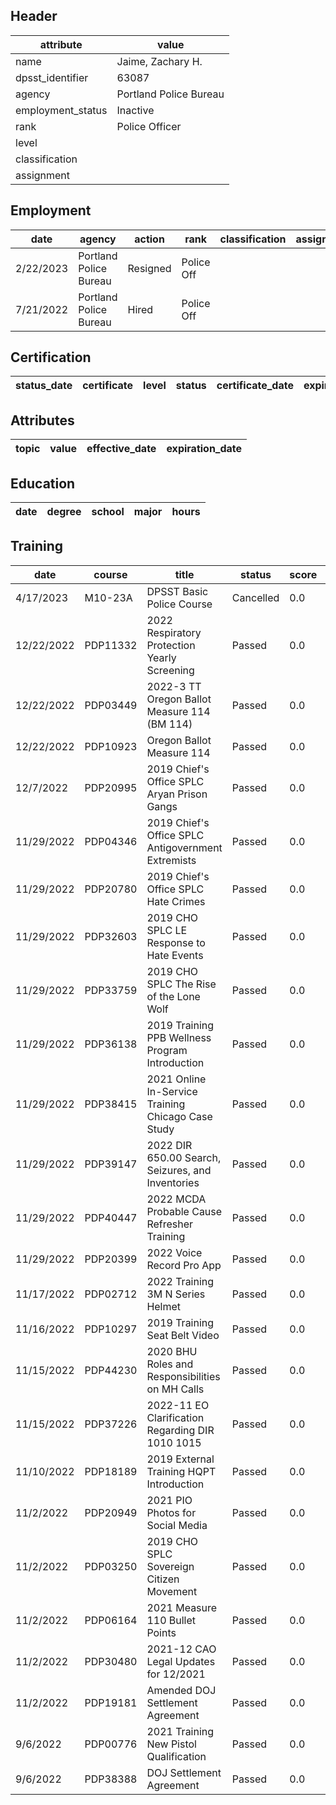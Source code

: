 ## Header
| attribute | value |
| --------- | ----- |
| name | Jaime, Zachary H. |
| dpsst_identifier | 63087 |
| agency | Portland Police Bureau |
| employment_status | Inactive |
| rank | Police Officer |
| level |  |
| classification |  |
| assignment |  |
## Employment
| date | agency | action | rank | classification | assignment |
| ---- | ------ | ------ | ---- | -------------- | ---------- |
| 2/22/2023 | Portland Police Bureau | Resigned | Police Off |  |  |
| 7/21/2022 | Portland Police Bureau | Hired | Police Off |  |  |
## Certification
| status_date | certificate | level | status | certificate_date | expiration_date | probation_date |
| ----------- | ----------- | ----- | ------ | ---------------- | --------------- | -------------- |
## Attributes
| topic | value | effective_date | expiration_date |
| ----- | ----- | -------------- | --------------- |
## Education
| date | degree | school | major | hours |
| ---- | ------ | ------ | ----- | ----- |
## Training
| date | course | title | status | score | hours |
| ---- | ------ | ----- | ------ | ----- | ----- |
| 4/17/2023 | M10-23A | DPSST Basic Police Course | Cancelled | 0.0 | 0.00 |
| 12/22/2022 | PDP11332 | 2022 Respiratory Protection Yearly Screening | Passed | 0.0 | 0.25 |
| 12/22/2022 | PDP03449 | 2022-3 TT Oregon Ballot Measure 114 (BM 114) | Passed | 0.0 | 0.50 |
| 12/22/2022 | PDP10923 | Oregon Ballot Measure 114 | Passed | 0.0 | 0.25 |
| 12/7/2022 | PDP20995 | 2019 Chief's Office SPLC Aryan Prison Gangs | Passed | 0.0 | 0.25 |
| 11/29/2022 | PDP04346 | 2019 Chief's Office SPLC Antigovernment Extremists | Passed | 0.0 | 0.25 |
| 11/29/2022 | PDP20780 | 2019 Chief's Office SPLC Hate Crimes | Passed | 0.0 | 0.25 |
| 11/29/2022 | PDP32603 | 2019 CHO SPLC LE Response to Hate Events | Passed | 0.0 | 0.25 |
| 11/29/2022 | PDP33759 | 2019 CHO SPLC The Rise of the Lone Wolf | Passed | 0.0 | 0.25 |
| 11/29/2022 | PDP36138 | 2019 Training PPB Wellness Program Introduction | Passed | 0.0 | 0.25 |
| 11/29/2022 | PDP38415 | 2021 Online In-Service Training Chicago Case Study | Passed | 0.0 | 0.25 |
| 11/29/2022 | PDP39147 | 2022 DIR 650.00 Search, Seizures, and Inventories | Passed | 0.0 | 0.50 |
| 11/29/2022 | PDP40447 | 2022 MCDA Probable Cause Refresher Training | Passed | 0.0 | 0.25 |
| 11/29/2022 | PDP20399 | 2022 Voice Record Pro App | Passed | 0.0 | 0.25 |
| 11/17/2022 | PDP02712 | 2022 Training 3M N Series Helmet | Passed | 0.0 | 0.25 |
| 11/16/2022 | PDP10297 | 2019 Training Seat Belt Video | Passed | 0.0 | 0.25 |
| 11/15/2022 | PDP44230 | 2020 BHU Roles and Responsibilities on MH Calls | Passed | 0.0 | 1.00 |
| 11/15/2022 | PDP37226 | 2022-11 EO Clarification Regarding DIR 1010  1015 | Passed | 0.0 | 0.25 |
| 11/10/2022 | PDP18189 | 2019 External Training HQPT Introduction | Passed | 0.0 | 0.25 |
| 11/2/2022 | PDP20949 | 2021 PIO Photos for Social Media | Passed | 0.0 | 0.25 |
| 11/2/2022 | PDP03250 | 2019 CHO SPLC Sovereign Citizen Movement | Passed | 0.0 | 0.25 |
| 11/2/2022 | PDP06164 | 2021 Measure 110 Bullet Points | Passed | 0.0 | 0.25 |
| 11/2/2022 | PDP30480 | 2021-12 CAO Legal Updates for 12/2021 | Passed | 0.0 | 0.25 |
| 11/2/2022 | PDP19181 | Amended DOJ Settlement Agreement | Passed | 0.0 | 1.00 |
| 9/6/2022 | PDP00776 | 2021 Training New Pistol Qualification | Passed | 0.0 | 0.25 |
| 9/6/2022 | PDP38388 | DOJ Settlement Agreement | Passed | 0.0 | 1.00 |

